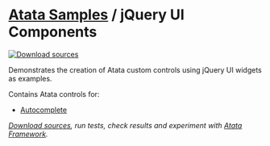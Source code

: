 # [Atata Samples](https://github.com/atata-framework/atata-samples) / jQuery UI Components

[![Download sources](https://img.shields.io/badge/Download-sources-brightgreen.svg)](../../../raw/master/_archives/JQueryUI.zip)

Demonstrates the creation of Atata custom controls using jQuery UI widgets as examples.

Contains Atata controls for:

- [Autocomplete](https://jqueryui.com/autocomplete/)

*[Download sources](../../../raw/master/_archives/JQueryUI.zip), run tests, check results and experiment with [Atata Framework](https://atata.io).*